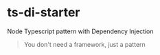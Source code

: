 # ts-di-starter
Node Typescript pattern with Dependency Injection

> You don't need a framework, just a pattern

